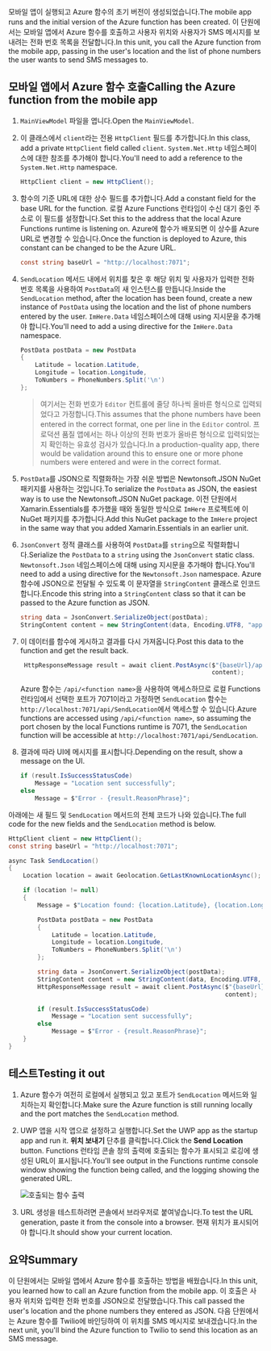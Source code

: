 <span data-ttu-id="a9dbb-101">모바일 앱이 실행되고 Azure 함수의 초기 버전이 생성되었습니다.</span><span class="sxs-lookup"><span data-stu-id="a9dbb-101">The mobile app runs and the initial version of the Azure function has been created.</span></span> <span data-ttu-id="a9dbb-102">이 단원에서는 모바일 앱에서 Azure 함수를 호출하고 사용자 위치와 사용자가 SMS 메시지를 보내려는 전화 번호 목록을 전달합니다.</span><span class="sxs-lookup"><span data-stu-id="a9dbb-102">In this unit, you call the Azure function from the mobile app, passing in the user's location and the list of phone numbers the user wants to send SMS messages to.</span></span>

## <a name="calling-the-azure-function-from-the-mobile-app"></a><span data-ttu-id="a9dbb-103">모바일 앱에서 Azure 함수 호출</span><span class="sxs-lookup"><span data-stu-id="a9dbb-103">Calling the Azure function from the mobile app</span></span>

1. <span data-ttu-id="a9dbb-104">`MainViewModel` 파일을 엽니다.</span><span class="sxs-lookup"><span data-stu-id="a9dbb-104">Open the `MainViewModel`.</span></span>

1. <span data-ttu-id="a9dbb-105">이 클래스에서 `client`라는 전용 `HttpClient` 필드를 추가합니다.</span><span class="sxs-lookup"><span data-stu-id="a9dbb-105">In this class, add a private `HttpClient` field called `client`.</span></span> <span data-ttu-id="a9dbb-106">`System.Net.Http` 네임스페이스에 대한 참조를 추가해야 합니다.</span><span class="sxs-lookup"><span data-stu-id="a9dbb-106">You'll need to add a reference to the `System.Net.Http` namespace.</span></span>

    ```cs
    HttpClient client = new HttpClient();
    ```

1. <span data-ttu-id="a9dbb-107">함수의 기준 URL에 대한 상수 필드를 추가합니다.</span><span class="sxs-lookup"><span data-stu-id="a9dbb-107">Add a constant field for the base URL for the function.</span></span> <span data-ttu-id="a9dbb-108">로컬 Azure Functions 런타임이 수신 대기 중인 주소로 이 필드를 설정합니다.</span><span class="sxs-lookup"><span data-stu-id="a9dbb-108">Set this to the address that the local Azure Functions runtime is listening on.</span></span> <span data-ttu-id="a9dbb-109">Azure에 함수가 배포되면 이 상수를 Azure URL로 변경할 수 있습니다.</span><span class="sxs-lookup"><span data-stu-id="a9dbb-109">Once the function is deployed to Azure, this constant can be changed to be the Azure URL.</span></span>

    ```cs
    const string baseUrl = "http://localhost:7071";
    ```

1. <span data-ttu-id="a9dbb-110">`SendLocation` 메서드 내에서 위치를 찾은 후 해당 위치 및 사용자가 입력한 전화 번호 목록을 사용하여 `PostData`의 새 인스턴스를 만듭니다.</span><span class="sxs-lookup"><span data-stu-id="a9dbb-110">Inside the `SendLocation` method, after the location has been found, create a new instance of `PostData` using the location and the list of phone numbers entered by the user.</span></span> <span data-ttu-id="a9dbb-111">`ImHere.Data` 네임스페이스에 대해 using 지시문을 추가해야 합니다.</span><span class="sxs-lookup"><span data-stu-id="a9dbb-111">You'll need to add a using directive for the `ImHere.Data` namespace.</span></span>

    ```cs
    PostData postData = new PostData
    {
        Latitude = location.Latitude,
        Longitude = location.Longitude,
        ToNumbers = PhoneNumbers.Split('\n')
    };
    ```

    > <span data-ttu-id="a9dbb-112">여기서는 전화 번호가 `Editor` 컨트롤에 줄당 하나씩 올바른 형식으로 입력되었다고 가정합니다.</span><span class="sxs-lookup"><span data-stu-id="a9dbb-112">This assumes that the phone numbers have been entered in the correct format, one per line in the `Editor` control.</span></span> <span data-ttu-id="a9dbb-113">프로덕션 품질 앱에서는 하나 이상의 전화 번호가 올바른 형식으로 입력되었는지 확인하는 유효성 검사가 있습니다.</span><span class="sxs-lookup"><span data-stu-id="a9dbb-113">In a production-quality app, there would be validation around this to ensure one or more phone numbers were entered and were in the correct format.</span></span>

1. <span data-ttu-id="a9dbb-114">`PostData`를 JSON으로 직렬화하는 가장 쉬운 방법은 Newtonsoft.JSON NuGet 패키지를 사용하는 것입니다.</span><span class="sxs-lookup"><span data-stu-id="a9dbb-114">To serialize the `PostData` as JSON, the easiest way is to use the Newtonsoft.JSON NuGet package.</span></span> <span data-ttu-id="a9dbb-115">이전 단원에서 Xamarin.Essentials를 추가했을 때와 동일한 방식으로 `ImHere` 프로젝트에 이 NuGet 패키지를 추가합니다.</span><span class="sxs-lookup"><span data-stu-id="a9dbb-115">Add this NuGet package to the `ImHere` project in the same way that you added Xamarin.Essentials in an earlier unit.</span></span>

1. <span data-ttu-id="a9dbb-116">`JsonConvert` 정적 클래스를 사용하여 `PostData`를 `string`으로 직렬화합니다.</span><span class="sxs-lookup"><span data-stu-id="a9dbb-116">Serialize the `PostData` to a `string` using the `JsonConvert` static class.</span></span> <span data-ttu-id="a9dbb-117">`Newtonsoft.Json` 네임스페이스에 대해 using 지시문을 추가해야 합니다.</span><span class="sxs-lookup"><span data-stu-id="a9dbb-117">You'll need to add a using directive for the `Newtonsoft.Json` namespace.</span></span> <span data-ttu-id="a9dbb-118">Azure 함수에 JSON으로 전달될 수 있도록 이 문자열을 `StringContent` 클래스로 인코드합니다.</span><span class="sxs-lookup"><span data-stu-id="a9dbb-118">Encode this string into a `StringContent` class so that it can be passed to the Azure function as JSON.</span></span>

    ```cs
    string data = JsonConvert.SerializeObject(postData);
    StringContent content = new StringContent(data, Encoding.UTF8, "application/json");
    ```

1. <span data-ttu-id="a9dbb-119">이 데이터를 함수에 게시하고 결과를 다시 가져옵니다.</span><span class="sxs-lookup"><span data-stu-id="a9dbb-119">Post this data to the function and get the result back.</span></span>

   ```cs
    HttpResponseMessage result = await client.PostAsync($"{baseUrl}/api/SendLocation",
                                                        content);
   ```

   <span data-ttu-id="a9dbb-120">Azure 함수는 `/api/<function name>`을 사용하여 액세스하므로 로컬 Functions 런타임에서 선택한 포트가 7071이라고 가정하면 `SendLocation` 함수는 `http://localhost:7071/api/SendLocation`에서 액세스할 수 있습니다.</span><span class="sxs-lookup"><span data-stu-id="a9dbb-120">Azure functions are accessed using `/api/<function name>`, so assuming the port chosen by the local Functions runtime is 7071, the `SendLocation` function will be accessible at `http://localhost:7071/api/SendLocation`.</span></span>

1. <span data-ttu-id="a9dbb-121">결과에 따라 UI에 메시지를 표시합니다.</span><span class="sxs-lookup"><span data-stu-id="a9dbb-121">Depending on the result, show a message on the UI.</span></span>

    ```cs
    if (result.IsSuccessStatusCode)
        Message = "Location sent successfully";
    else
        Message = $"Error - {result.ReasonPhrase}";
    ```

<span data-ttu-id="a9dbb-122">아래에는 새 필드 및 `SendLocation` 메서드의 전체 코드가 나와 있습니다.</span><span class="sxs-lookup"><span data-stu-id="a9dbb-122">The full code for the new fields and the `SendLocation` method is below.</span></span>

```cs
HttpClient client = new HttpClient();
const string baseUrl = "http://localhost:7071";

async Task SendLocation()
{
    Location location = await Geolocation.GetLastKnownLocationAsync();

    if (location != null)
    {
        Message = $"Location found: {location.Latitude}, {location.Longitude}.";

        PostData postData = new PostData
        {
            Latitude = location.Latitude,
            Longitude = location.Longitude,
            ToNumbers = PhoneNumbers.Split('\n')
        };

        string data = JsonConvert.SerializeObject(postData);
        StringContent content = new StringContent(data, Encoding.UTF8, "application/json");
        HttpResponseMessage result = await client.PostAsync($"{baseUrl}/api/SendLocation",
                                                            content);

        if (result.IsSuccessStatusCode)
            Message = "Location sent successfully";
        else
            Message = $"Error - {result.ReasonPhrase}";
    }
}
```

## <a name="testing-it-out"></a><span data-ttu-id="a9dbb-123">테스트</span><span class="sxs-lookup"><span data-stu-id="a9dbb-123">Testing it out</span></span>

1. <span data-ttu-id="a9dbb-124">Azure 함수가 여전히 로컬에서 실행되고 있고 포트가 `SendLocation` 메서드와 일치하는지 확인합니다.</span><span class="sxs-lookup"><span data-stu-id="a9dbb-124">Make sure the Azure function is still running locally and the port matches the `SendLocation` method.</span></span>

1. <span data-ttu-id="a9dbb-125">UWP 앱을 시작 앱으로 설정하고 실행합니다.</span><span class="sxs-lookup"><span data-stu-id="a9dbb-125">Set the UWP app as the startup app and run it.</span></span> <span data-ttu-id="a9dbb-126">**위치 보내기** 단추를 클릭합니다.</span><span class="sxs-lookup"><span data-stu-id="a9dbb-126">Click the **Send Location** button.</span></span> <span data-ttu-id="a9dbb-127">Functions 런타임 콘솔 창의 출력에 호출되는 함수가 표시되고 로깅에 생성된 URL이 표시됩니다.</span><span class="sxs-lookup"><span data-stu-id="a9dbb-127">You'll see output in the Functions runtime console window showing the function being called, and the logging showing the generated URL.</span></span>

    ![호출되는 함수 출력](../media-drafts/6-function-called.png)

1. <span data-ttu-id="a9dbb-129">URL 생성을 테스트하려면 콘솔에서 브라우저로 붙여넣습니다.</span><span class="sxs-lookup"><span data-stu-id="a9dbb-129">To test the URL generation, paste it from the console into a browser.</span></span> <span data-ttu-id="a9dbb-130">현재 위치가 표시되어야 합니다.</span><span class="sxs-lookup"><span data-stu-id="a9dbb-130">It should show your current location.</span></span>

## <a name="summary"></a><span data-ttu-id="a9dbb-131">요약</span><span class="sxs-lookup"><span data-stu-id="a9dbb-131">Summary</span></span>

<span data-ttu-id="a9dbb-132">이 단원에서는 모바일 앱에서 Azure 함수를 호출하는 방법을 배웠습니다.</span><span class="sxs-lookup"><span data-stu-id="a9dbb-132">In this unit, you learned how to call an Azure function from the mobile app.</span></span> <span data-ttu-id="a9dbb-133">이 호출은 사용자 위치와 입력한 전화 번호를 JSON으로 전달했습니다.</span><span class="sxs-lookup"><span data-stu-id="a9dbb-133">This call passed the user's location and the phone numbers they entered as JSON.</span></span> <span data-ttu-id="a9dbb-134">다음 단원에서는 Azure 함수를 Twilio에 바인딩하여 이 위치를 SMS 메시지로 보내겠습니다.</span><span class="sxs-lookup"><span data-stu-id="a9dbb-134">In the next unit, you'll bind the Azure function to Twilio to send this location as an SMS message.</span></span>